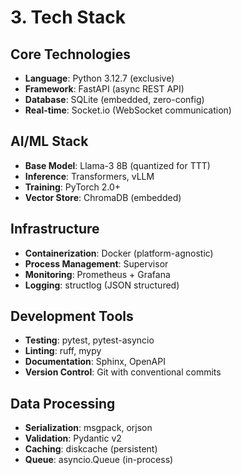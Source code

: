 # 3. Tech Stack

## Core Technologies
- **Language**: Python 3.12.7 (exclusive)
- **Framework**: FastAPI (async REST API)
- **Database**: SQLite (embedded, zero-config)
- **Real-time**: Socket.io (WebSocket communication)

## AI/ML Stack
- **Base Model**: Llama-3 8B (quantized for TTT)
- **Inference**: Transformers, vLLM
- **Training**: PyTorch 2.0+
- **Vector Store**: ChromaDB (embedded)

## Infrastructure
- **Containerization**: Docker (platform-agnostic)
- **Process Management**: Supervisor
- **Monitoring**: Prometheus + Grafana
- **Logging**: structlog (JSON structured)

## Development Tools
- **Testing**: pytest, pytest-asyncio
- **Linting**: ruff, mypy
- **Documentation**: Sphinx, OpenAPI
- **Version Control**: Git with conventional commits

## Data Processing
- **Serialization**: msgpack, orjson
- **Validation**: Pydantic v2
- **Caching**: diskcache (persistent)
- **Queue**: asyncio.Queue (in-process)
